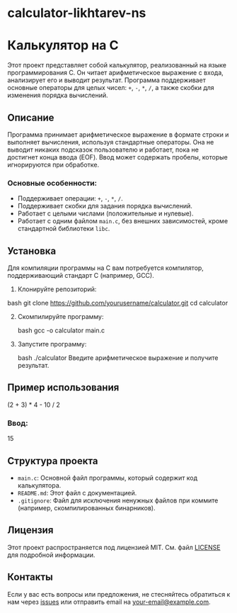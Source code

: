 # calculator-likhtarev-ns
# Калькулятор на C

Этот проект представляет собой калькулятор, реализованный на языке программирования C. Он читает арифметическое выражение с входа, анализирует его и выводит результат. Программа поддерживает основные операторы для целых чисел: `+`, `-`, `*`, `/`, а также скобки для изменения порядка вычислений.

## Описание

Программа принимает арифметическое выражение в формате строки и выполняет вычисления, используя стандартные операторы. Она не выводит никаких подсказок пользователю и работает, пока не достигнет конца ввода (EOF). Ввод может содержать пробелы, которые игнорируются при обработке.

### Основные особенности:
- Поддерживает операции: `+`, `-`, `*`, `/`.
- Поддерживает скобки для задания порядка вычислений.
- Работает с целыми числами (положительные и нулевые).
- Работает с одним файлом `main.c`, без внешних зависимостей, кроме стандартной библиотеки `libc`.


## Установка

Для компиляции программы на C вам потребуется компилятор, поддерживающий стандарт C (например, GCC).

1. Клонируйте репозиторий:

bash
   git clone https://github.com/yourusername/calculator.git
   cd calculator
  
2. Скомпилируйте программу:

   bash
   gcc -o calculator main.c
  
3. Запустите программу:

   bash
   ./calculator
   Введите арифметическое выражение и получите результат.

## Пример использования
(2 + 3) * 4 - 10 / 2

### Ввод:
15

## Структура проекта

- `main.c`: Основной файл программы, который содержит код калькулятора.
- `README.md`: Этот файл с документацией.
- `.gitignore`: Файл для исключения ненужных файлов при коммите (например, скомпилированных бинарников).

## Лицензия

Этот проект распространяется под лицензией MIT. См. файл [LICENSE](LICENSE) для подробной информации.

## Контакты

Если у вас есть вопросы или предложения, не стесняйтесь обратиться к нам через [issues](https://github.com/yourusername/calculator/issues) или отправить email на [your-email@example.com](mailto:your-email@example.com). 
